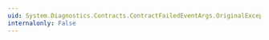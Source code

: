```yaml
---
uid: System.Diagnostics.Contracts.ContractFailedEventArgs.OriginalException
internalonly: False
---
```

